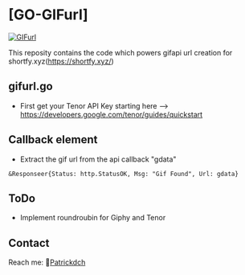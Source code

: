 # [GO-GIFurl]

[![GIFurl](https://img.shields.io/badge/GIFurl-(%5E%EF%BD%A5%EF%BD%AA%EF%BD%A5%5E)-green)](https://github.com/PatrickDch/go-gifurlcreator)

This reposity contains the code which powers gifapi url creation for shortfy.xyz(https://shortfy.xyz/)

## gifurl.go

* First get your Tenor API Key starting here --> https://developers.google.com/tenor/guides/quickstart

## Callback element

* Extract the gif url from the api callback "gdata"
```
&Responseer{Status: http.StatusOK, Msg: "Gif Found", Url: gdata}
```

## ToDo

* Implement roundroubin for Giphy and Tenor

## Contact

Reach me:
📧[Patrickdch](https://keybase.io/patrickdch)
